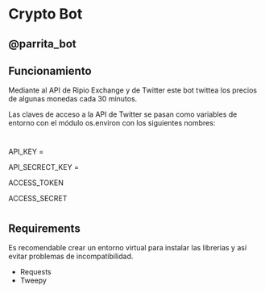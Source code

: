 # Crypto Bot

## @parrita_bot

## Funcionamiento
Mediante al API de Ripio Exchange y de Twitter este bot twittea los precios de algunas monedas cada 30 minutos.

Las claves de acceso a la API de Twitter se pasan como variables de entorno con el módulo os.environ con los siguientes nombres:
#
API_KEY =

API_SECRECT_KEY = 

ACCESS_TOKEN

ACCESS_SECRET 
#
## Requirements
Es recomendable crear un entorno virtual para instalar las librerias y así evitar problemas de incompatibilidad.
- Requests
- Tweepy



